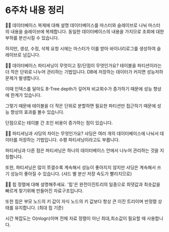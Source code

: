 # 6주차 내용 정리

✋🏻 데이터베이스 복제에 대해 설명
데이터베이스를 마스터와 슬레이브로 나눠 마스터의 내용을 슬레이브에 복제합니다. 동일한 데이터베이스의 내용을 가지므로 조회에 대한 부하를 분산시킬 수 있습니다.

하지만, 생성, 수정, 삭제 요청 시에는 마스터가 이를 받아 바이너리로그를 생성하여 슬레이브로 넘깁니다.



✋🏻 데이터베이스 파티셔닝이 무엇이고 장/단점이 무엇인가요?
테이블을 파티션이라는 더 작은 단위로 나누어 관리하는 기법입니다. DB에 저장하는 데이터가 커지면 성능저하 문제가 발생합니다.

이때 인덱스를 달아도 B-Tree depth가 깊어져 비교회수가 증가하기 때문에 성능 향상에 한계가 있습니다.

그렇기 때문에 테이블을 더 작은 단위로 분할하면 필요한 파티션만 접근하기 때문에 성능 향상의 효과를 볼수 있습니다.



단점으로는 테이블 간 조인 비용이 증가하는 점이 있습니다.



✋🏻 파티셔닝과 샤딩의 차이는 무엇인가요?
샤딩은 여러 개의 데이터베이스에 나눠서 데이터를 저장하는 기법입니다. 수평 파티셔닝이라고도 부릅니다.

파티셔닝과 다른 점은 파티셔닝은 하나의 데이터베이스 안에서 나누어 관리하는 것을 지칭합니다.



또한, 파티셔닝은 많이 쪼갤수록 계속해서 성능이 좋아지지 않지만 샤딩은 계속해서 쓰기 성능이 좋아질 수 있습니다. (샤드 별 분산 저장 속도가 빨리지므로)

✋🏻 힙 정렬에 대해 설명해주세요.
'힙'은 완전이진트리의 일종으로 최댓값과 최솟값을 빠르게 찾기위해 만들어진 자료구조입니다.

또한 힙은 부모 노드의 키 값이 자식 노드의 키 값보다 항상 큰 이진 트리이며 반정렬 상태를 유지합니다. (최대 힙 기준)



시간 복잡도는 O(nlogn)이며 전체 자료 정렬이 아닌 최대,최소값이 필요할 때 사용합니다.




